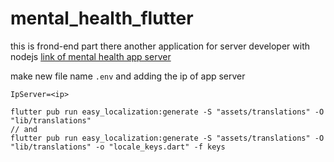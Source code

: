 # mental_health_flutter

this is frond-end part there another application for server developer with nodejs 
[link of mental health app server](https://github.com/YossefHussein/mental_health_nodejs)

make new file name `.env`
and adding the ip of app server 
```
IpServer=<ip>
```

```
flutter pub run easy_localization:generate -S "assets/translations" -O "lib/translations"
// and
flutter pub run easy_localization:generate -S "assets/translations" -O "lib/translations" -o "locale_keys.dart" -f keys
```